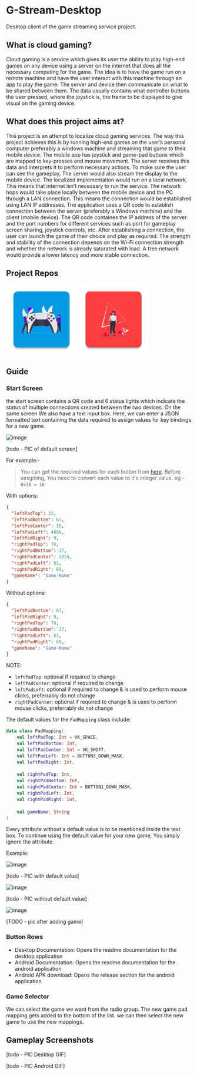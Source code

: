 # G-Stream-Desktop

Desktop client of the game streaming service project.

## What is cloud gaming?

Cloud gaming is a service which gives its user the ability to play high-end games on any device using a server on the
internet that does all the necessary computing for the game. The idea is to have the game run on a remote machine and
have the user interact with this machine through an app to play the game. The server and device then communicate on what
to be shared between them. The data usually contains what controller buttons the user pressed, where the joystick is,
the frame to be displayed to give visual on the gaming device.

## What does this project aims at?

This project is an attempt to localize cloud gaming services. The way this project achieves this is by running high-end
games on the user’s personal computer preferably a windows machine and streaming that game to their mobile device. The
mobile app has joystick and game-pad buttons which are mapped to key-presses and mouse movement. The server receives
this data and interprets it to perform necessary actions. To make sure the user can see the gameplay, The server would
also stream the display to the mobile device. The localized implementation would run on a local network. This means that
internet isn’t necessary to run the service. The network hops would take place locally between the mobile device and the
PC through a LAN connection. This means the connection would be established using LAN IP addresses. The application uses
a QR code to establish connection between the server (preferably a Windows machine) and the client (mobile device). The
QR code containes the IP address of the server and the port numbers for different services such as port for gameplay
screen sharing, joystick controls, etc. After establishing a connection, the user can launch the game of their choice
and play as required. The strength and stability of the connection depends on the Wi-Fi connection strength and whether
the network is already saturated with load. A free network would provide a lower latency and more stable connection.

## Project Repos

[![Game - Stream android app icon](https://github.com/Vaishnav-Kanhirathingal/G-Stream-MOBILE/blob/main/app/src/main/res/mipmap-xxxhdpi/ic_launcher.png?raw=true "[Game - Stream Mobile] - This app is responsible for sending control signals to the desktop side. It also displays gameplay streamed from the PC")](https://github.com/Vaishnav-Kanhirathingal/G-Stream-MOBILE)
[![Game - Stream desktop app icon](https://github.com/Vaishnav-Kanhirathingal/G-Stream-Desktop/blob/main/src/main/resources/app_icon_mipmap/mipmap-xxxhdpi/ic_launcher.png?raw=true "[Game - Stream Desktop] - This app is responsible for recieving control signals from the android side. It also streams gameplay to the android device")](https://github.com/Vaishnav-Kanhirathingal/G-Stream-Desktop)

## Guide

### Start Screen

the start screen contains a QR code and 6 status lights which indicate the status of multiple connections created
between the two devices. On the same screen We also have a text input box. Here, we can enter a JSON formatted text
containing the data required to assign values for key bindings for a new game.

![image](https://github.com/Vaishnav-Kanhirathingal/G-Stream-Desktop/assets/94210466/f5bddf14-6890-489a-a9e2-6390df5289c7)

[todo - PIC of default screen]

For example:-

> You can get the required values for each button
> from [here](https://learn.microsoft.com/en-us/windows/win32/inputdev/virtual-key-codes). Before assgining, You need to
> convert each value to it's integer value. eg - `0x10 = 16`

With options:

``` JSON
{
  "leftPadTop": 32,
  "leftPadBottom": 67,
  "leftPadCenter": 16,
  "leftPadLeft": 4096,
  "leftPadRight": 9,
  "rightPadTop": 70,
  "rightPadBottom": 17,
  "rightPadCenter": 1024,
  "rightPadLeft": 81,
  "rightPadRight": 69,
  "gameName": "Game-Name"
}
```

Without options:

``` JSON
{
  "leftPadBottom": 67,
  "leftPadRight": 9,
  "rightPadTop": 70,
  "rightPadBottom": 17,
  "rightPadLeft": 81,
  "rightPadRight": 69,
  "gameName": "Game-Name"
}
```

NOTE:

- `leftPadTop`: optional if required to change
- `leftPadCenter`: optional if required to change
- `leftPadLeft`: optional if required to change & is used to perform mouse clicks, preferrably do not change
- `rightPadCenter`: optional if required to change & is used to perform mouse clicks, preferrably do not change

The default values for the `PadMapping` class include:

``` Kotlin
data class PadMapping(
    val leftPadTop: Int = VK_SPACE,
    val leftPadBottom: Int,
    val leftPadCenter: Int = VK_SHIFT,
    val leftPadLeft: Int = BUTTON3_DOWN_MASK,
    val leftPadRight: Int,

    val rightPadTop: Int,
    val rightPadBottom: Int,
    val rightPadCenter: Int = BUTTON1_DOWN_MASK,
    val rightPadLeft: Int,
    val rightPadRight: Int,

    val gameName: String
)
```

Every attribute without a default value is to be mentioned inside the text box. To continue using the default value for
your new game, You simply ignore the attribute.

Example:

![image](https://github.com/Vaishnav-Kanhirathingal/G-Stream-Desktop/assets/94210466/c27518c2-b5c1-4490-8396-414606f65b8f)

[todo - PIC with default value]

![image](https://github.com/Vaishnav-Kanhirathingal/G-Stream-Desktop/assets/94210466/0af90163-b01a-49da-b4f8-536064e391f4)

[todo - PIC without default value]

![image](https://github.com/Vaishnav-Kanhirathingal/G-Stream-Desktop/assets/94210466/99bd2bea-3344-4398-a4e6-57ac5cf4cbbb)

[TODO - pic after adding game]

### Button Rows

- Desktop Documentation: Opens the readme documentation for the desktop application
- Android Documentation: Opens the readme documentation for the android application
- Android APK download: Opens the release section for the android application

### Game Selector

We can select the game we want from the radio group. The new game pad mapping gets added to the bottom of the list. we
can then select the new game to use the new mappings.

## Gameplay Screenshots

[todo - PIC Desktop GIF]

[todo - PIC Android GIF]
